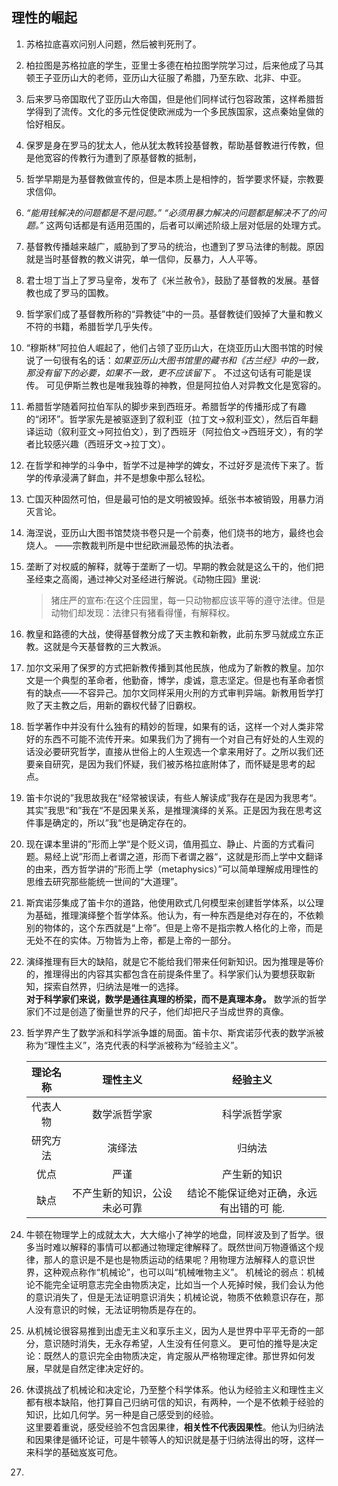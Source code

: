 ## 理性的崛起
1. 苏格拉底喜欢问别人问题，然后被判死刑了。
2. 柏拉图是苏格拉底的学生，亚里士多德在柏拉图学院学习过，后来他成了马其顿王子亚历山大的老师，亚历山大征服了希腊，乃至东欧、北非、中亚。
3. 后来罗马帝国取代了亚历山大帝国，但是他们同样试行包容政策，这样希腊哲学得到了流传。文化的多元性促使欧洲成为一个多民族国家，这点秦始皇做的恰好相反。
4. 保罗是身在罗马的犹太人，他从犹太教转投基督教，帮助基督教进行传教，但是他宽容的传教行为遭到了原基督教的抵制，
5. 哲学早期是为基督教做宣传的，但是本质上是相悖的，哲学要求怀疑，宗教要求信仰。
6. *“能用钱解决的问题都是不是问题。”* *“必须用暴力解决的问题都是解决不了的问题。”* 这两句话都是有适用范围的，后者可以阐述阶级上层对低层的处理方式。
7. 基督教传播越来越广，威胁到了罗马的统治，也遭到了罗马法律的制裁。原因就是当时基督教的教义讲究，单一信仰，反暴力，人人平等。
8. 君士坦丁当上了罗马皇帝，发布了《米兰赦令》，鼓励了基督教的发展。基督教也成了罗马的国教。
9. 哲学家们成了基督教所称的“异教徒”中的一员。基督教徒们毁掉了大量和教义不符的书籍，希腊哲学几乎失传。
10. “穆斯林”阿拉伯人崛起了，他们占领了亚历山大，在烧亚历山大图书馆的时候说了一句很有名的话：*如果亚历山大图书馆里的藏书和《古兰经》中的一致，那没有留下的必要，如果不一致，更不应该留下* 。  不过这句话有可能是误传。
	可见伊斯兰教也是唯我独尊的神教，但是阿拉伯人对异教文化是宽容的。
11. 希腊哲学随着阿拉伯军队的脚步来到西班牙。希腊哲学的传播形成了有趣的“闭环”。哲学家先是被驱逐到了叙利亚（拉丁文->叙利亚文），然后百年翻译运动（叙利亚文->阿拉伯文），到了西班牙（阿拉伯文->西班牙文），有的学者比较感兴趣（西班牙文->拉丁文）。
12. 在哲学和神学的斗争中，哲学不过是神学的婢女，不过好歹是流传下来了。哲学的传承浸满了鲜血，并不是想象中那么轻松。
13. 亡国灭种固然可怕，但是最可怕的是文明被毁掉。纸张书本被销毁，用暴力消灭言论。
14. 海涅说，亚历山大图书馆焚烧书卷只是一个前奏，他们烧书的地方，最终也会烧人。
	——宗教裁判所是中世纪欧洲最恐怖的执法者。
15. 垄断了对权威的解释，就等于垄断了一切。早期的教会就是这么干的，他们把圣经束之高阁，通过神父对圣经进行解说。《动物庄园》里说:
	>猪庄严的宣布:在这个庄园里，每一只动物都应该平等的遵守法律。但是动物们却发现：法律只有猪看得懂，有解释权。
16. 教皇和路德的大战，使得基督教分成了天主教和新教，此前东罗马就成立东正教。这就是今天基督教的三大教派。
17. 加尔文采用了保罗的方式把新教传播到其他民族，他成为了新教的教皇。加尔文是一个典型的革命者，他勤奋，博学，虔诚，意志坚定。但是也有革命者惯有的缺点——不容异己。加尔文同样采用火刑的方式审判异端。新教用哲学打败了天主教之后，用新的霸权代替了旧霸权。
18. 哲学著作中并没有什么独有的精妙的哲理，如果有的话，这样一个对人类非常好的东西不可能不流传开来。如果我们为了拥有一个对自己有好处的人生观的话没必要研究哲学，直接从世俗上的人生观选一个拿来用好了。之所以我们还要亲自研究，是因为我们怀疑，我们被苏格拉底附体了，而怀疑是思考的起点。
19. 笛卡尔说的”我思故我在“经常被误读，有些人解读成”我存在是因为我思考“。其实”我思“和”我在“不是因果关系，是推理演绎的关系。正是因为我在思考这件事是确定的，所以”我“也是确定存在的。
20. 现在课本里讲的”形而上学“是个贬义词，值用孤立、静止、片面的方式看问题。易经上说”形而上者谓之道，形而下者谓之器“，这就是形而上学中文翻译的由来，西方哲学讲的”形而上学（metaphysics）”可以简单理解成用理性的思维去研究那些能统一世间的“大道理”。
21. 斯宾诺莎集成了笛卡尔的道路，他使用欧式几何模型来创建哲学体系，以公理为基础，推理演绎整个哲学体系。他认为，有一种东西是绝对存在的，不依赖别的物体的，这个东西就是“上帝”。但是上帝不是指宗教人格化的上帝，而是无处不在的实体。万物皆为上帝，都是上帝的一部分。
22. 演绎推理有巨大的缺陷，就是它不能给我们带来任何新知识。因为推理是等价的，推理得出的内容其实都包含在前提条件里了。科学家们认为要想获取新知，探索自然界，归纳法是唯一的选择。  
	**对于科学家们来说，数学是通往真理的桥梁，而不是真理本身。** 数学派的哲学家们不过是创造了衡量世界的尺子，他们却把尺子当成世界的真像。
23. 哲学界产生了数学派和科学派争雄的局面。笛卡尔、斯宾诺莎代表的数学派被称为“理性主义”，洛克代表的科学派被称为“经验主义”。

	|理论名称|理性主义|经验主义|
	|:-:|:-:|:-:|
	|代表人物|数学派哲学家|科学派哲学家|
	|研究方法|演绎法|归纳法|
	|优点|严谨|产生新的知识|
	|缺点|不产生新的知识，公设未必可靠|结论不能保证绝对正确，永远有出错的可		能.| 
24. 牛顿在物理学上的成就太大，大大缩小了神学的地盘，同样波及到了哲学。很多当时难以解释的事情可以都通过物理定律解释了。既然世间万物遵循这个规律，那人的意识是不是也是物质运动的结果呢？用物理方法解释人的意识世界，这种观点称作“机械论”，也可以叫“机械唯物主义”。
	机械论的弱点：机械论不能完全证明意志完全由物质决定，比如当一个人死掉时候，我们会认为他的意识消失了，但是无法证明意识消失；机械论说，物质不依赖意识存在，那人没有意识的时候，无法证明物质是存在的。
25. 从机械论很容易推到出虚无主义和享乐主义，因为人是世界中平平无奇的一部分，意识随时消失，无永存希望，人生没有任何意义。
	更可怕的推导是决定论：既然人的意识完全由物质决定，肯定服从严格物理定律。那世界如何发展，早就是自然定律决定好的。
26. 休谟挑战了机械论和决定论，乃至整个科学体系。他认为经验主义和理性主义都有根本缺陷，他打算自己归纳可信的知识，有两种，一个是不依赖于经验的知识，比如几何学。另一种是自己感受到的经验。   
	这里要着重说，感受经验不包含因果律，**相关性不代表因果性**。他认为归纳法和因果律是循环论证，可是牛顿等人的知识就是基于归纳法得出的呀，这样一来科学的基础岌岌可危。
27. 





